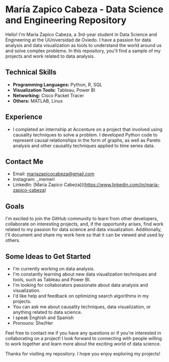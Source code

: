 # María Zapico Cabeza - Data Science and Engineering Repository

Hello! I'm María Zapico Cabeza, a 3rd-year student in Data Science and Engineering at the UUniversidad de Oviedo. I have a passion for data analysis and data visualization as tools to understand the world around us and solve complex problems. In this repository, you'll find a sample of my projects and work related to data analysis.

## Technical Skills

- **Programming Languages:** Python, R, SQL
- **Visualization Tools:** Tableau, Power BI
- **Networking:** Cisco Packet Tracer
- **Others:** MATLAB, Linux

## Experience

- I completed an internship at Accenture on a project that involved using causality techniques to solve a problem. I developed Python code to represent causal relationships in the form of graphs, as well as Pareto analysis and other causality techniques applied to time series data.

## Contact Me

- Email: mariazapicocabeza@gmail.com
- Instagram: _memeri
- LinkedIn: [Maria Zapico Cabeza]((https://www.linkedin.com/in/maria-zapico-cabeza)

## Goals

I'm excited to join the GitHub community to learn from other developers, collaborate on interesting projects, and, if the opportunity arises, find work related to my passion for data science and data visualization. Additionally, I'll document and share my work here so that it can be viewed and used by others.

## Some Ideas to Get Started

- I'm currently working on data analysis.
- I'm constantly learning about new data visualization techniques and tools, such as Tableau and Power BI.
- I'm looking for collaborators passionate about data analysis and visualization.
- I'd like help and feedback on optimizing search algorithms in my projects.
- You can ask me about causality techniques, data visualization, or anything related to data science.
- I speak Enghish and Spanish
- Pronouns: She/Her

Feel free to contact me if you have any questions or if you're interested in collaborating on a project! I look forward to connecting with people willing to work together and learn more about the exciting world of data science.

Thanks for visiting my repository. I hope you enjoy exploring my projects!

